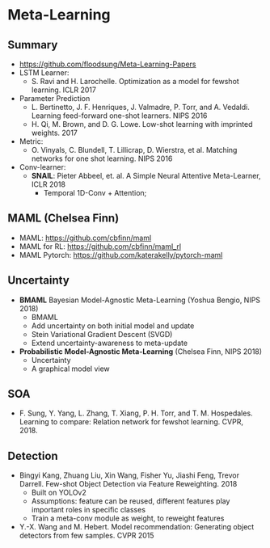 # Meta-Learning

## Summary
- https://github.com/floodsung/Meta-Learning-Papers
- LSTM Learner:
	- S. Ravi and H. Larochelle. Optimization as a model for fewshot learning. ICLR 2017
- Parameter Prediction
	- L. Bertinetto, J. F. Henriques, J. Valmadre, P. Torr, and A. Vedaldi. Learning feed-forward one-shot learners. NIPS 2016
	- H. Qi, M. Brown, and D. G. Lowe. Low-shot learning with imprinted weights. 2017
- Metric:
	-  O. Vinyals, C. Blundell, T. Lillicrap, D. Wierstra, et al. Matching networks for one shot learning. NIPS 2016
- Conv-learner:
	- **SNAIL**: Pieter Abbeel, et. al. A Simple Neural Attentive Meta-Learner, ICLR 2018
		- Temporal 1D-Conv + Attention;

## MAML (Chelsea Finn)
- MAML: https://github.com/cbfinn/maml
- MAML for RL: https://github.com/cbfinn/maml_rl
- MAML Pytorch: https://github.com/katerakelly/pytorch-maml

## Uncertainty
- **BMAML** Bayesian Model-Agnostic Meta-Learning (Yoshua Bengio, NIPS 2018)
	- BMAML
	- Add uncertainty on both initial model and update
	- Stein Variational Gradient Descent (SVGD)
	- Extend uncertainty-awareness to meta-update
- **Probabilistic Model-Agnostic Meta-Learning** (Chelsea Finn, NIPS 2018)
	- Uncertainty
	- A graphical model view

## SOA
- F. Sung, Y. Yang, L. Zhang, T. Xiang, P. H. Torr, and T. M. Hospedales. Learning to compare: Relation network for fewshot learning. CVPR, 2018.

## Detection
- Bingyi Kang, Zhuang Liu, Xin Wang, Fisher Yu, Jiashi Feng, Trevor Darrell. Few-shot Object Detection via Feature Reweighting. 2018
	- Built on YOLOv2
	- Assumptions: feature can be reused, different features play important roles in specific classes
	- Train a meta-conv module as weight, to reweight features
- Y.-X. Wang and M. Hebert. Model recommendation: Generating object detectors from few samples. CVPR 2015